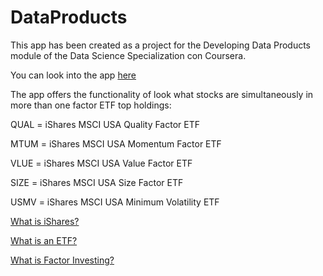 # DataProducts
This app has been created as a project for the Developing Data Products module of the Data Science Specialization con Coursera.

You can look into the app [here](https://amdatascience.shinyapps.io/factorishares/)

The app offers the functionality of look what stocks are simultaneously in more than one factor ETF top holdings:

QUAL = iShares MSCI USA Quality Factor ETF

MTUM = iShares MSCI USA Momentum Factor ETF

VLUE = iShares MSCI USA Value Factor ETF

SIZE = iShares MSCI USA Size Factor ETF

USMV = iShares MSCI USA Minimum Volatility ETF


[What is iShares?](http://www.ishares.com/us/index)

[What is an ETF?](http://www.ishares.com/us/education/what-is-an-etf)

[What is Factor Investing?](http://www.ishares.com/us/strategies/smart-beta)
